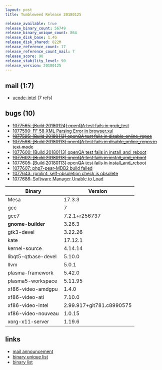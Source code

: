```yaml
---
layout: post
title: Tumbleweed Release 20180125

release_available: true
release_binary_count: 56749
release_binary_unique_count: 864
release_disk_base: 1.4G
release_disk_shared: 822M
release_reference_count: 17
release_reference_count_mail: 7
release_score: 90
release_stability_level: 90
release_version: 20180125
---
```


## mail (1:7)

- [ucode-intel](https://lists.opensuse.org/opensuse-factory/2018-01/msg00622.html) (7 refs)

## bugs (10)

<!--more-->

- ~~[1077565: [Build 20180124] openQA test fails in grub_test](https://bugzilla.opensuse.org/show_bug.cgi?id=1077565)~~
- [1077590: FF 58 XML Parsing Error in browser.xul](https://bugzilla.opensuse.org/show_bug.cgi?id=1077590)
- ~~[1077595: [Build 20180113] openQA test fails in disable_online_repos](https://bugzilla.opensuse.org/show_bug.cgi?id=1077595)~~
- ~~[1077598: [Build 20180113] openQA test fails in disable_online_repos in text mode](https://bugzilla.opensuse.org/show_bug.cgi?id=1077598)~~
- [1077600: [Build 20180113] openQA test fails in install_and_reboot](https://bugzilla.opensuse.org/show_bug.cgi?id=1077600)
- ~~[1077602: [Build 20180113] openQA test fails in install_and_reboot](https://bugzilla.opensuse.org/show_bug.cgi?id=1077602)~~
- ~~[1077605: [Build 20180113] openQA test fails in install_and_reboot](https://bugzilla.opensuse.org/show_bug.cgi?id=1077605)~~
- [1077607: php7-pear-MDB2 build failed](https://bugzilla.opensuse.org/show_bug.cgi?id=1077607)
- [1077643: rpmlint: self-obsoletion check is obsolete](https://bugzilla.opensuse.org/show_bug.cgi?id=1077643)
- ~~[1077686: Software Manager Unable to Load](https://bugzilla.opensuse.org/show_bug.cgi?id=1077686)~~

Binary | Version
--- | ---
Mesa | 17.3.3
gcc | 7
gcc7 | 7.2.1+r256737
**gnome-builder** | 3.26.3
gtk3-devel | 3.22.26
kate | 17.12.1
kernel-source | 4.14.14
libqt5-qtbase-devel | 5.10.0
llvm | 5.0.1
plasma-framework | 5.42.0
plasma5-workspace | 5.11.95
xf86-video-amdgpu | 1.4.0
xf86-video-ati | 7.10.0
xf86-video-intel | 2.99.917+git781.c8990575
xf86-video-nouveau | 1.0.15
xorg-x11-server | 1.19.6

## links

- [mail announcement](https://lists.opensuse.org/opensuse-factory/2018-01/msg00607.html)
- [binary unique list](http://download.tumbleweed.boombatower.com/20180125/rpm.unique.list)
- [binary list](http://download.tumbleweed.boombatower.com/20180125/rpm.list)
